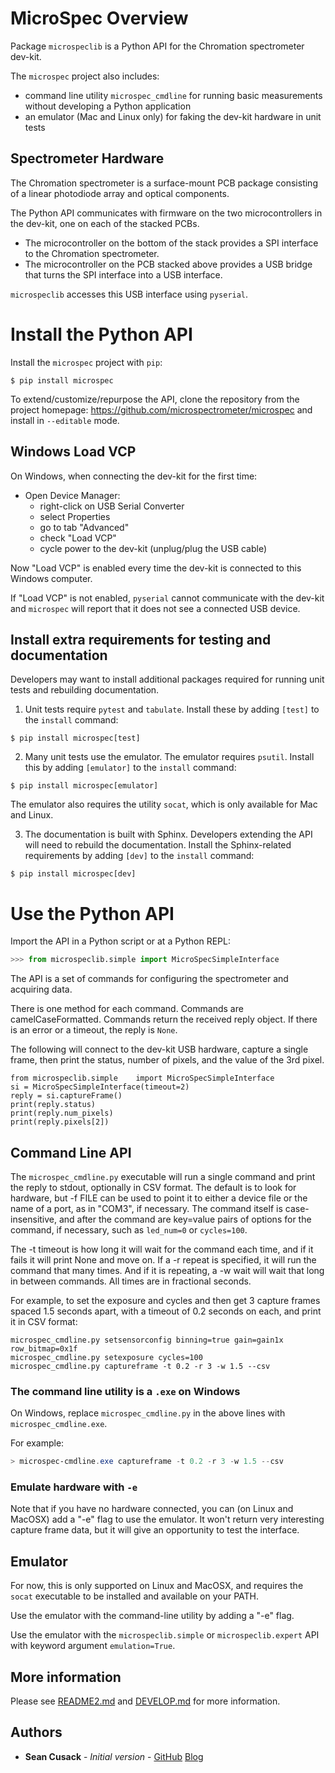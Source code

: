 # MicroSpec Overview
Package `microspeclib` is a Python API for the Chromation
spectrometer dev-kit.

The `microspec` project also includes:

- command line utility `microspec_cmdline` for running basic
  measurements without developing a Python application
- an emulator (Mac and Linux only) for faking the dev-kit
  hardware in unit tests

## Spectrometer Hardware

The Chromation spectrometer is a surface-mount PCB package
consisting of a linear photodiode array and optical components.

The Python API communicates with firmware on the two
microcontrollers in the dev-kit, one on each of the stacked PCBs.

- The microcontroller on the bottom of the stack provides a SPI
interface to the Chromation spectrometer.
- The microcontroller on the PCB stacked above provides a USB
  bridge that turns the SPI interface into a USB interface.

`microspeclib` accesses this USB interface using `pyserial`.

# Install the Python API

Install the `microspec` project with `pip`:

```
$ pip install microspec
```

To extend/customize/repurpose the API, clone the repository from
the project homepage:
<https://github.com/microspectrometer/microspec> and install in
`--editable` mode.

## Windows Load VCP
On Windows, when connecting the dev-kit for the first time:

- Open Device Manager:
    - right-click on USB Serial Converter
    - select Properties
    - go to tab "Advanced"
    - check "Load VCP"
    - cycle power to the dev-kit (unplug/plug the USB cable)

Now "Load VCP" is enabled every time the dev-kit is connected to
this Windows computer.

If "Load VCP" is not enabled, `pyserial` cannot communicate with
the dev-kit and `microspec` will report that it does not see a
connected USB device.

## Install extra requirements for testing and documentation

Developers may want to install additional packages required for
running unit tests and rebuilding documentation.

1. Unit tests require `pytest` and `tabulate`. Install these by
   adding `[test]` to the `install` command:

```
$ pip install microspec[test]
```

2. Many unit tests use the emulator. The emulator requires
   `psutil`. Install this by adding `[emulator]` to the `install`
   command:

```
$ pip install microspec[emulator]
```

The emulator also requires the utility `socat`, which is only
available for Mac and Linux.

3. The documentation is built with Sphinx. Developers extending
   the API will need to rebuild the documentation. Install the
   Sphinx-related requirements by adding `[dev]` to the `install`
   command:

```
$ pip install microspec[dev]
```

# Use the Python API

Import the API in a Python script or at a Python REPL:

```python
>>> from microspeclib.simple import MicroSpecSimpleInterface
```

The API is a set of commands for configuring the spectrometer and
acquiring data.

There is one method for each command. Commands are
camelCaseFormatted. Commands return the received reply object. If
there is an error or a timeout, the reply is `None`.

The following will connect to the dev-kit USB hardware, capture a
single frame, then print the status, number of pixels, and the
value of the 3rd pixel.

```
from microspeclib.simple    import MicroSpecSimpleInterface
si = MicroSpecSimpleInterface(timeout=2)
reply = si.captureFrame()
print(reply.status)
print(reply.num_pixels)
print(reply.pixels[2])
```

## Command Line API

The `microspec_cmdline.py` executable will run a single command
and print the reply to stdout, optionally in CSV format. The
default is to look for hardware, but -f FILE can be used to point
it to either a device file or the name of a port, as in "COM3",
if necessary. The command itself is case-insensitive, and after
the command are key=value pairs of options for the command, if
necessary, such as `led_num=0` or `cycles=100`. 

The -t timeout is how long it will wait for the command each
time, and if it fails it will print None and move on. If a -r
repeat is specified, it will run the command that many times.
And if it is repeating, a -w wait will wait that long in between
commands. All times are in fractional seconds.

For example, to set the exposure and cycles and then get 3
capture frames spaced 1.5 seconds apart, with a timeout of 0.2
seconds on each, and print it in CSV format:

```
microspec_cmdline.py setsensorconfig binning=true gain=gain1x row_bitmap=0x1f
microspec_cmdline.py setexposure cycles=100
microspec_cmdline.py captureframe -t 0.2 -r 3 -w 1.5 --csv
```

### The command line utility is a `.exe` on Windows

On Windows, replace `microspec_cmdline.py` in the above lines
with `microspec_cmdline.exe`.

For example:

```powershell
> microspec-cmdline.exe captureframe -t 0.2 -r 3 -w 1.5 --csv
```

### Emulate hardware with `-e`

Note that if you have no hardware connected, you can (on Linux
and MacOSX) add a "-e" flag to use the emulator. It won't return
very interesting capture frame data, but it will give an
opportunity to test the interface.

## Emulator

For now, this is only supported on Linux and MacOSX, and requires
the `socat` executable to be installed and available on your PATH.

Use the emulator with the command-line utility by adding a "-e"
flag.

Use the emulator with the `microspeclib.simple` or
`microspeclib.expert` API with keyword argument `emulation=True`.

## More information
Please see [README2.md](README2.md) and [DEVELOP.md](DEVELOP.md)
for more information.

## Authors

* **Sean Cusack** - *Initial version* - [GitHub](https://github.com/eruciform) [Blog](https://eruciform.com)
